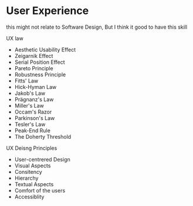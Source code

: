 # User Experience

this might not relate to Software Design, But I think it good to have this skill

UX law
- Aesthetic Usability Effect
- Zeigarnik Effect
- Serial Position Effect
- Pareto Principle
- Robustness Principle
- Fitts' Law
- Hick-Hyman Law
- Jakob's Law
- Prägnanz's Law
- Miller's Law
- Occam's Razor
- Parkinson's Law
- Tesler's Law
- Peak-End Rule
- The Doherty Threshold

UX Deisng Principles
- User-centrered Design
- Visual Aspects
- Consitency
- Hierarchy
- Textual Aspects
- Comfort of the users
- Accessiblity
